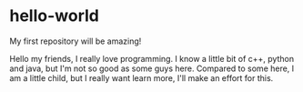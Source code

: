 # hello-world
My first repository will be amazing!

Hello my friends, I really love programming.
I know a little bit of c++, python and java, but I'm not so good as some guys here. Compared to some here, I am a little child, but I really want learn more, I'll make an effort for this.

